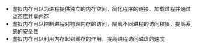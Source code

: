 - 虚拟内存可以为进程提供独立的内存空间，简化程序的链接、加载过程并通过动态库共享内存  
- 虚拟内存可以控制进程对物理内存的访问，隔离不同进程的访问权限，提高系统的安全性  
- 虚拟内存可以利用内存起到缓存的作用，提高进程访问磁盘的速度  
